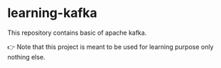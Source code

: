 # learning-kafka

This repository contains basic of apache kafka.

👉 Note that this project is meant to be used for learning purpose only nothing else.
